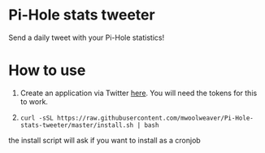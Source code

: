 # Pi-Hole stats tweeter
Send a daily tweet with your Pi-Hole statistics!

# How to use
1. Create an application via Twitter [here](https://apps.twitter.com/). You will need the tokens for this to work.

2. ```curl -sSL https://raw.githubusercontent.com/mwoolweaver/Pi-Hole-stats-tweeter/master/install.sh | bash```

the install script will ask if you want to install as a cronjob
